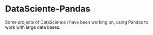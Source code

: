 # DataSciente-Pandas
Some projects of DataScience i have been working on, using Pandas to work with large data bases.
